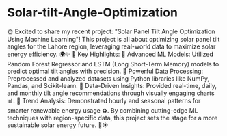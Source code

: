 # Solar-tilt-Angle-Optimization
 🌞 Excited to share my recent project: "Solar Panel Tilt Angle Optimization Using Machine Learning"!  This project is all about optimizing solar panel tilt angles for the Lahore region, leveraging real-world data to maximize solar energy efficiency. 🌍✨  🌟 Key Highlights: 🔹 Advanced ML Models: Utilized Random Forest Regressor and LSTM (Long Short-Term Memory) models to predict optimal tilt angles with precision. 🔹 Powerful Data Processing: Preprocessed and analyzed datasets using Python libraries like NumPy, Pandas, and Scikit-learn. 🔹 Data-Driven Insights: Provided real-time, daily, and monthly tilt angle recommendations through visually engaging charts 📊. 🔹 Trend Analysis: Demonstrated hourly and seasonal patterns for smarter renewable energy usage ♻️.  By combining cutting-edge ML techniques with region-specific data, this project sets the stage for a more sustainable solar energy future. 🌱☀️ 
